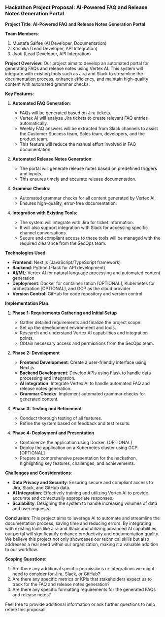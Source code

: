 ### Hackathon Project Proposal: AI-Powered FAQ and Release Notes Generation Portal

**Project Title**: **AI-Powered FAQ and Release Notes Generation Portal**

**Team Members**:
1. Mustafa Saifee (AI Developer, Documentation)
2. Krishika (Lead Developer, API Integration)
3. Jyoti (Lead Developer, API Integration)

**Project Overview**:
Our project aims to develop an automated portal for generating FAQs and release notes using Vertex AI. This system will integrate with existing tools such as Jira and Slack to streamline the documentation process, enhance efficiency, and maintain high-quality content with automated grammar checks.

**Key Features**:
1. **Automated FAQ Generation**:
   - FAQs will be generated based on Jira tickets.
   - Vertex AI will analyze Jira tickets to create relevant FAQ entries automatically.
   - Weekly FAQ answers will be extracted from Slack channels to assist the Customer Success team, Sales team, developers, and the product team.
   - This feature will reduce the manual effort involved in FAQ documentation.

2. **Automated Release Notes Generation**:
   - The portal will generate release notes based on predefined triggers and inputs.
   - This ensures timely and accurate release documentation.

3. **Grammar Checks**:
   - Automated grammar checks for all content generated by Vertex AI.
   - Ensures high-quality, error-free documentation.

4. **Integration with Existing Tools**:
   - The system will integrate with Jira for ticket information.
   - It will also support integration with Slack for accessing specific channel conversations.
   - Secure and compliant access to these tools will be managed with the required clearance from the SecOps team.

**Technologies Used**:
- **Frontend**: Next.js (JavaScript/TypeScript framework)
- **Backend**: Python (Flask for API development)
- **AI/ML**: Vertex AI for natural language processing and automated content generation
- **Deployment**: Docker for containerization [OPTIONAL], Kubernetes for orchestration [OPTIONAL], and GCP as the cloud provider
- **Version Control**: GitHub for code repository and version control

**Implementation Plan**:
1. **Phase 1: Requirements Gathering and Initial Setup**
   - Gather detailed requirements and finalize the project scope.
   - Set up the development environment and tools.
   - Research and understand Vertex AI capabilities and integration points.
   - Obtain necessary access and permissions from the SecOps team.

2. **Phase 2: Development**
   - **Frontend Development**: Create a user-friendly interface using Next.js.
   - **Backend Development**: Develop APIs using Flask to handle data processing and integration.
   - **AI Integration**: Integrate Vertex AI to handle automated FAQ and release notes generation.
   - **Grammar Checks**: Implement automated grammar checks for generated content.

3. **Phase 3: Testing and Refinement**
   - Conduct thorough testing of all features.
   - Refine the system based on feedback and test results.

4. **Phase 4: Deployment and Presentation**
   - Containerize the application using Docker. [OPTIONAL]
   - Deploy the application on a Kubernetes cluster using GCP. [OPTIONAL]
   - Prepare a comprehensive presentation for the hackathon, highlighting key features, challenges, and achievements.

**Challenges and Considerations**:
- **Data Privacy and Security**: Ensuring secure and compliant access to Jira, Slack, and GitHub data.
- **AI Integration**: Effectively training and utilizing Vertex AI to provide accurate and contextually appropriate responses.
- **Scalability**: Designing the system to handle increasing volumes of data and user requests.

**Conclusion**:
This project aims to leverage AI to automate and streamline the documentation process, saving time and reducing errors. By integrating with existing tools like Jira and Slack and utilizing advanced AI capabilities, our portal will significantly enhance productivity and documentation quality. We believe this project not only showcases our technical skills but also addresses a real need within our organization, making it a valuable addition to our workflow.

**Scoping Questions**:
1. Are there any additional specific permissions or integrations we might need to consider for Jira, Slack, or GitHub?
2. Are there any specific metrics or KPIs that stakeholders expect us to track for the FAQ and release notes generation?
3. Are there any specific formatting requirements for the generated FAQs and release notes?

Feel free to provide additional information or ask further questions to help refine this proposal!

